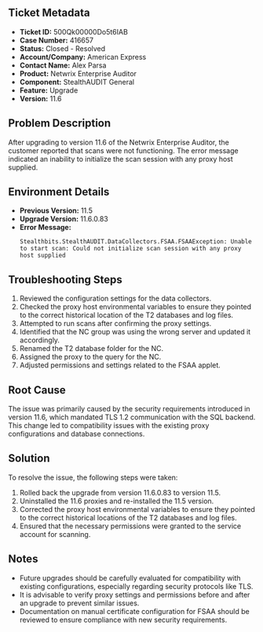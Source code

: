 ## Ticket Metadata
- **Ticket ID:** 500Qk00000Do5t6IAB
- **Case Number:** 416657
- **Status:** Closed - Resolved
- **Account/Company:** American Express
- **Contact Name:** Alex Parsa
- **Product:** Netwrix Enterprise Auditor
- **Component:** StealthAUDIT General
- **Feature:** Upgrade
- **Version:** 11.6

## Problem Description
After upgrading to version 11.6 of the Netwrix Enterprise Auditor, the customer reported that scans were not functioning. The error message indicated an inability to initialize the scan session with any proxy host supplied.

## Environment Details
- **Previous Version:** 11.5
- **Upgrade Version:** 11.6.0.83
- **Error Message:** 
  ```
  Stealthbits.StealthAUDIT.DataCollectors.FSAA.FSAAException: Unable to start scan: Could not initialize scan session with any proxy host supplied
  ```

## Troubleshooting Steps
1. Reviewed the configuration settings for the data collectors.
2. Checked the proxy host environmental variables to ensure they pointed to the correct historical location of the T2 databases and log files.
3. Attempted to run scans after confirming the proxy settings.
4. Identified that the NC group was using the wrong server and updated it accordingly.
5. Renamed the T2 database folder for the NC.
6. Assigned the proxy to the query for the NC.
7. Adjusted permissions and settings related to the FSAA applet.

## Root Cause
The issue was primarily caused by the security requirements introduced in version 11.6, which mandated TLS 1.2 communication with the SQL backend. This change led to compatibility issues with the existing proxy configurations and database connections.

## Solution
To resolve the issue, the following steps were taken:
1. Rolled back the upgrade from version 11.6.0.83 to version 11.5.
2. Uninstalled the 11.6 proxies and re-installed the 11.5 version.
3. Corrected the proxy host environmental variables to ensure they pointed to the correct historical locations of the T2 databases and log files.
4. Ensured that the necessary permissions were granted to the service account for scanning.

## Notes
- Future upgrades should be carefully evaluated for compatibility with existing configurations, especially regarding security protocols like TLS.
- It is advisable to verify proxy settings and permissions before and after an upgrade to prevent similar issues.
- Documentation on manual certificate configuration for FSAA should be reviewed to ensure compliance with new security requirements.